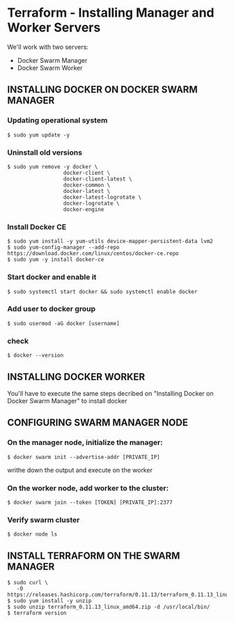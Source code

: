 # Terraform - Installing Manager and Worker Servers

We'll work with two servers:
- Docker Swarm Manager
- Docker Swarm Worker

## INSTALLING DOCKER ON DOCKER SWARM MANAGER

### Updating operational system
```
$ sudo yum update -y
```

### Uninstall old versions
```
$ sudo yum remove -y docker \
                  docker-client \
                  docker-client-latest \
                  docker-common \
                  docker-latest \
                  docker-latest-logrotate \
                  docker-logrotate \
                  docker-engine
```

### Install Docker CE
```
$ sudo yum install -y yum-utils device-mapper-persistent-data lvm2
$ sudo yum-config-manager --add-repo https://download.docker.com/linux/centos/docker-ce.repo
$ sudo yum -y install docker-ce
```

### Start docker and enable it
```
$ sudo systemctl start docker && sudo systemctl enable docker
```

### Add user to docker group
```
$ sudo usermod -aG docker [username]
```

### check
```
$ docker --version
```

## INSTALLING DOCKER WORKER

You'll have to execute the same steps decribed on "Installing Docker on Docker Swarm Manager" to install docker

## CONFIGURING SWARM MANAGER NODE

### On the manager node, initialize the manager:
```
$ docker swarm init --advertise-addr [PRIVATE_IP]
```
writhe down the output and execute on the worker

### On the worker node, add worker to the cluster:
```
$ docker swarm join --token [TOKEN] [PRIVATE_IP]:2377
```

### Verify swarm cluster
```
$ docker node ls
```

## INSTALL TERRAFORM ON THE SWARM MANAGER

```
$ sudo curl \
   -O   https://releases.hashicorp.com/terraform/0.11.13/terraform_0.11.13_linux_amd64.zip
$ sudo yum install -y unzip
$ sudo unzip terraform_0.11.13_linux_amd64.zip -d /usr/local/bin/
$ terraform version
```
